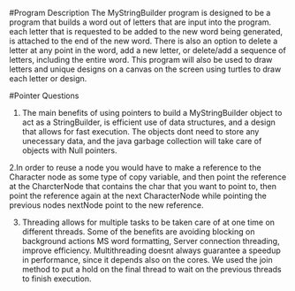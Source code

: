 #Program Description
The MyStringBuilder program is designed to be a program that builds a word 
out of letters that are input into the program. each letter that is requested
to be added to the new word being generated, is attached to the end of the
new word. There is also an option to delete a letter at any point in the word,
add a new letter, or delete/add a sequence of letters, including the entire 
word. This program will also be used to draw letters and unique designs on 
a canvas on the screen using turtles to draw each letter or design. 

#Pointer Questions
1. The main benefits of using pointers to build a MyStringBuilder object
to act as a StringBuilder, is efficient use of data structures, and a
design that allows for fast execution. The objects dont need to store any
unecessary data, and the java garbage collection will take care of objects
with Null pointers.

2.In order to reuse a node you would have to make a reference to the 
Character node as some type of copy variable, and then point the reference
at the CharcterNode that contains the char that you want to point to, 
then point the reference again at the next CharacterNode while pointing the 
previous nodes nextNode point to the new reference. 

3.  Threading allows for multiple tasks to be taken care of at one time 
on different threads. Some of the benefits are avoiding blocking on background
actions MS word formatting, Server connection threading, improve efficiency.
Multithreading doesnt always guarantee a speedup in performance, since it 
depends also on the cores. We used the join method to put a hold on the 
final thread to wait on the previous threads to finish execution. 
